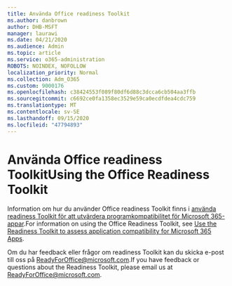 ```yaml
---
title: Använda Office readiness Toolkit
ms.author: danbrown
author: DHB-MSFT
manager: laurawi
ms.date: 04/21/2020
ms.audience: Admin
ms.topic: article
ms.service: o365-administration
ROBOTS: NOINDEX, NOFOLLOW
localization_priority: Normal
ms.collection: Adm_O365
ms.custom: 9000176
ms.openlocfilehash: c38424553f089f80df6d88c3dcca6cb504aa3ffb
ms.sourcegitcommit: c6692ce0fa1358ec3529e59ca0ecdfdea4cdc759
ms.translationtype: MT
ms.contentlocale: sv-SE
ms.lasthandoff: 09/15/2020
ms.locfileid: "47794893"
---
```

# <a name="using-the-office-readiness-toolkit"></a><span data-ttu-id="bcbf4-102">Använda Office readiness Toolkit</span><span class="sxs-lookup"><span data-stu-id="bcbf4-102">Using the Office Readiness Toolkit</span></span>

<span data-ttu-id="bcbf4-103">Information om hur du använder Office readiness Toolkit finns i [använda readiness Toolkit för att utvärdera programkompatibilitet för Microsoft 365-appar](https://docs.microsoft.com/DeployOffice/readiness-toolkit-application-compatibility-microsoft-365-apps).</span><span class="sxs-lookup"><span data-stu-id="bcbf4-103">For information on using the Office Readiness Toolkit, see [Use the Readiness Toolkit to assess application compatibility for Microsoft 365 Apps](https://docs.microsoft.com/DeployOffice/readiness-toolkit-application-compatibility-microsoft-365-apps).</span></span>

<span data-ttu-id="bcbf4-104">Om du har feedback eller frågor om readiness Toolkit kan du skicka e-post till oss på ReadyForOffice@microsoft.com.</span><span class="sxs-lookup"><span data-stu-id="bcbf4-104">If you have feedback or questions about the Readiness Toolkit, please email us at ReadyForOffice@microsoft.com.</span></span>
